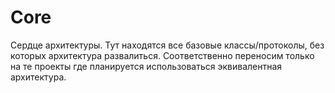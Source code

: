 # Core

Сердце архитектуры. Тут находятся все базовые классы/протоколы, без которых архитектура развалиться.
Соответственно переносим только на те проекты где планируется использоваться эквивалентная архитектура.
